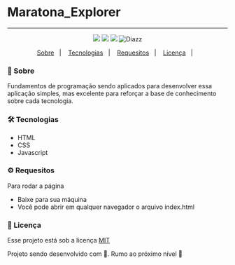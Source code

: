 # Maratona_Explorer

***

 <p align="center">  
      <a>
          <img src="https://img.shields.io/github/repo-size/wevdiaz/Maratona_Explorer?color=%237158e2">        
      </a>  
      <a>
          <img src="https://img.shields.io/github/license/wevdiaz/Maratona_Explorer?color=%237158e2">        
      </a>      
      <a>
          <img src="https://img.shields.io/github/languages/count/wevdiaz/Maratona_Explorer?color=%237158e2">       
      </a>      
      <a>          
          <img alt="Diazz" src="https://img.shields.io/badge/made%20by-Diazz-Maratona_Explorer?color=%237158e2"> 
      </a>      
  </p> 

<p align="center">
    <a href="#speech_balloon-sobre">Sobre</a>&nbsp;&nbsp;&nbsp;|&nbsp;&nbsp;&nbsp;
    <a href="#hammer_and_wrench-tecnologias">Tecnologias</a>&nbsp;&nbsp;&nbsp;|&nbsp;&nbsp;&nbsp;
    <a href="#gear-requesitos">Requesitos</a>&nbsp;&nbsp;&nbsp;|&nbsp;&nbsp;&nbsp;
    <a href="#scroll-licença">Licença</a>&nbsp;&nbsp;&nbsp;|&nbsp;&nbsp;&nbsp;    
</p>

### :speech_balloon: Sobre
Fundamentos de programação sendo aplicados para desenvolver essa aplicação simples, mas excelente para reforçar a base de conhecimento sobre cada tecnologia.
 
 ### :hammer_and_wrench: Tecnologias
 
 * HTML
 * CSS
 * Javascript

### :gear: Requesitos

Para rodar a página

* Baixe para sua máquina
* Você pode abrir em qualquer navegador o arquivo index.html

### :scroll: Licença

Esse projeto está sob a licença [MIT](https://github.com/wevdiaz/Maratona_Explorer/blob/main/LICENSE)

Projeto sendo desenvolvido com :blue_heart:. Rumo ao próximo nível :rocket: 
